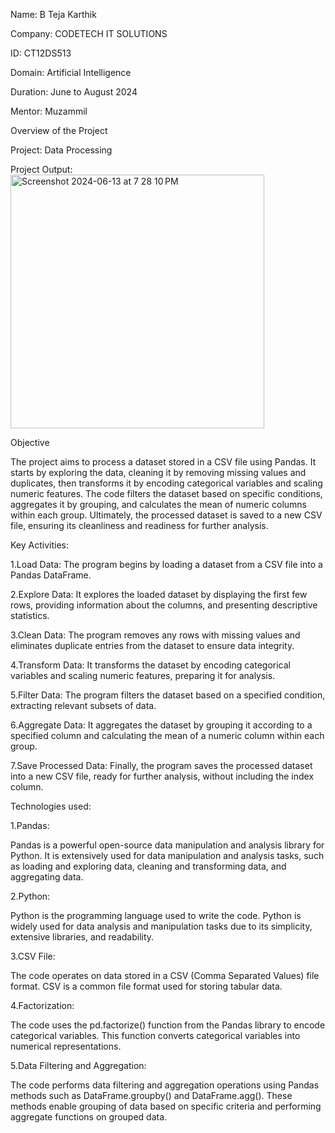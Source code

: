 Name: B Teja Karthik

Company: CODETECH IT SOLUTIONS

ID: CT12DS513

Domain: Artificial Intelligence

Duration: June to August 2024

Mentor: Muzammil

Overview of the Project

Project: Data Processing


Project Output: <img width="406" alt="Screenshot 2024-06-13 at 7 28 10 PM" src="https://github.com/Karthik2828/CODETECH-task1/assets/116016314/216e4ff9-a968-4ce7-9ff4-0213ca1ad9c6">

Objective

The project aims to process a dataset stored in a CSV file using Pandas. It starts by exploring the data, cleaning it by removing missing values and duplicates, then transforms it by encoding categorical variables and scaling numeric features. The code filters the dataset based on specific conditions, aggregates it by grouping, and calculates the mean of numeric columns within each group. Ultimately, the processed dataset is saved to a new CSV file, ensuring its cleanliness and readiness for further analysis.

Key Activities:

1.Load Data: The program begins by loading a dataset from a CSV file into a Pandas DataFrame.

2.Explore Data: It explores the loaded dataset by displaying the first few rows, providing information about the columns, and presenting descriptive statistics.

3.Clean Data: The program removes any rows with missing values and eliminates duplicate entries from the dataset to ensure data integrity.

4.Transform Data: It transforms the dataset by encoding categorical variables and scaling numeric features, preparing it for analysis.

5.Filter Data: The program filters the dataset based on a specified condition, extracting relevant subsets of data.

6.Aggregate Data: It aggregates the dataset by grouping it according to a specified column and calculating the mean of a numeric column within each group.

7.Save Processed Data: Finally, the program saves the processed dataset into a new CSV file, ready for further analysis, without including the index column.


Technologies used:

1.Pandas: 

Pandas is a powerful open-source data manipulation and analysis library for Python. It is extensively used for data manipulation and analysis tasks, such as loading and exploring data, cleaning and transforming data, and aggregating data.

2.Python: 

Python is the programming language used to write the code. Python is widely used for data analysis and manipulation tasks due to its simplicity, extensive libraries, and readability.

3.CSV File:

The code operates on data stored in a CSV (Comma Separated Values) file format. CSV is a common file format used for storing tabular data.

4.Factorization:

The code uses the pd.factorize() function from the Pandas library to encode categorical variables. This function converts categorical variables into numerical representations.

5.Data Filtering and Aggregation: 

The code performs data filtering and aggregation operations using Pandas methods such as DataFrame.groupby() and DataFrame.agg(). These methods enable grouping of data based on specific criteria and performing aggregate functions on grouped data.

